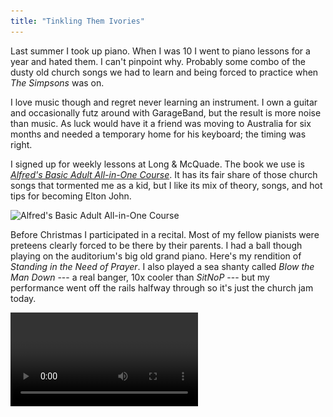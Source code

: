 ```yaml
---
title: "Tinkling Them Ivories"
---
```


Last summer I took up piano. When I was 10 I went to piano lessons for a year and hated them. I can't pinpoint why. Probably some combo of the dusty old church songs we had to learn and being forced to practice when *The Simpsons* was on.

I love music though and regret never learning an instrument. I own a guitar and occasionally futz around with GarageBand, but the result is more noise than music. As luck would have it a friend was moving to Australia for six months and needed a temporary home for his keyboard; the timing was right.

I signed up for weekly lessons at Long & McQuade. The book we use is *[Alfred's Basic Adult All-in-One Course](https://www.alfred.com/alfreds-basic-adult-all-in-one-course-book-1/p/00-5753/)*. It has its fair share of those church songs that tormented me as a kid, but I like its mix of theory, songs, and hot tips for becoming Elton John.

<img alt="Alfred's Basic Adult All-in-One Course" srcset="/images/piano-book.jpg 1x, /images/piano-book@2x.jpg 2x" src="/images/piano-book.jpg">

Before Christmas I participated in a recital. Most of my fellow pianists were preteens clearly forced to be there by their parents. I had a ball though playing on the auditorium's big old grand piano. Here's my rendition of *Standing in the Need of Prayer*. I also played a sea shanty called *Blow the Man Down* --- a real banger, 10x cooler than *SitNoP* --- but my performance went off the rails halfway through so it's just the church jam today.

<video controls src="https://s3.amazonaws.com/matthewminer/piano-recital.mp4"></video>
